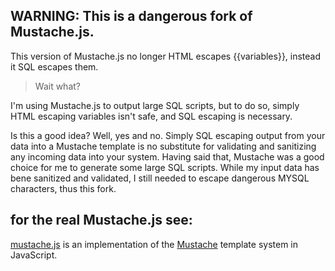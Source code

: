 ## WARNING: This is a dangerous fork of Mustache.js.  
This version of Mustache.js no longer HTML escapes {{variables}}, instead it SQL escapes them.

> Wait what?

I'm using Mustache.js to output large SQL scripts, but to do so, simply HTML 
escaping variables isn't safe, and SQL escaping is necessary.

Is this a good idea?  Well, yes and no.  Simply SQL escaping output from 
your data into a Mustache template is no substitute for validating and sanitizing 
any incoming data into your system. Having said that, Mustache was a good choice for me
to generate some large SQL scripts.  While my input data has bene sanitized and validated,
I still needed to escape dangerous MYSQL characters, thus this fork.


## for the real Mustache.js see:
[mustache.js](http://github.com/janl/mustache.js) is an implementation of the
[Mustache](http://mustache.github.com/) template system in JavaScript.

